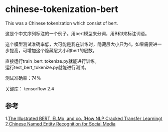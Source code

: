 # chinese-tokenization-bert
This was a Chinese tokenization which consist of bert.

这是个中文序列标注的一个例子。用bert模型来分词，用B和I来标注词语。 

这个模型测试准确率低，大可能是我在训练时，隐藏层大小只为4。如果需要进一步提高，可增加这个隐藏层大小和bert的层数。

直接运行train_bert_tokenize.py就能进行训练。  
运行test_bert_tokenize.py就能进行测试。 

测试准确率：74%  

关键库：
tensorflow 2.4

参考  
-
1.[The Illustrated BERT, ELMo, and co. (How NLP Cracked Transfer Learning)](http://jalammar.github.io/illustrated-bert/)  
2.[Chinese Named Entity Recognition for Social Media](https://github.com/hltcoe/golden-horse) 
